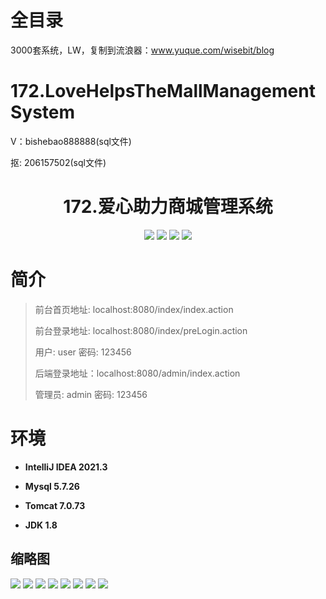 # 全目录

3000套系统，LW，复制到流浪器：www.yuque.com/wisebit/blog

# 172.LoveHelpsTheMallManagementSystem

<p>V：bishebao888888(sql文件)</p>
<p>抠: 206157502(sql文件)</p>

<p><h1 align="center">172.爱心助力商城管理系统</h1></p>


<p align="center">
	<img src="https://img.shields.io/badge/jdk-1.8-orange.svg"/>
    <img src="https://img.shields.io/badge/spring-5.x-lightgrey.svg"/>
    <img src="https://img.shields.io/badge/springmvc-3.x-blue.svg"/>
    <img src="https://img.shields.io/badge/mybatis-5.x-yellow.svg"/>
</p>

# 简介
>
> 
>
> 前台首页地址: localhost:8080/index/index.action
>
> 前台登录地址: localhost:8080/index/preLogin.action
>
> 用户: user 密码: 123456
>
> 后端登录地址：localhost:8080/admin/index.action
>
> 管理员: admin   密码: 123456
>

# 环境

- <b>IntelliJ IDEA 2021.3</b>

- <b>Mysql 5.7.26</b>

- <b>Tomcat 7.0.73</b>

- <b>JDK 1.8</b>




## 缩略图

![](https://bitwise.oss-cn-heyuan.aliyuncs.com/2024/9/10/06a0a11c-9e0d-452c-8743-577f5b982b90.png)
![](https://bitwise.oss-cn-heyuan.aliyuncs.com/2024/9/10/d343e9e2-b055-4554-af5f-fa12dfe06ffb.png)
![](https://bitwise.oss-cn-heyuan.aliyuncs.com/2024/9/10/0113aacd-7441-4e86-bbdd-e3160d584cb8.png)
![](https://bitwise.oss-cn-heyuan.aliyuncs.com/2024/9/10/72ed77f6-7f97-4f27-af96-7ee3e3eeaa92.png)
![](https://bitwise.oss-cn-heyuan.aliyuncs.com/2024/9/10/9a2d084b-7836-456d-a410-bb9056e987b7.png)
![](https://bitwise.oss-cn-heyuan.aliyuncs.com/2024/9/10/9b49961e-1bf3-4810-9f75-112d0af5ce66.png)
![](https://bitwise.oss-cn-heyuan.aliyuncs.com/2024/9/10/8dd8915d-c470-4f2e-969a-09e1a40ed852.png)
![](https://bitwise.oss-cn-heyuan.aliyuncs.com/2024/9/10/3b9a4e45-75eb-443f-938f-3236d89f6078.png)




